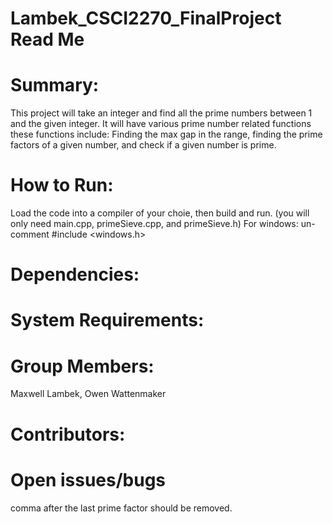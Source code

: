 # Lambek_CSCI2270_FinalProject Read Me
# Summary:
This project will take an integer and find all the prime numbers between 1 and the given integer. It will have various prime number related functions these functions include: Finding the max gap in the range, finding the prime factors of a given number, and check if a given number is prime.

# How to Run:
Load the code into a compiler of your choie, then build and run. (you will only need main.cpp, primeSieve.cpp, and primeSieve.h)
For windows: un-comment #include <windows.h>

# Dependencies:

# System Requirements:

# Group Members:
Maxwell Lambek,
Owen Wattenmaker

# Contributors:

# Open issues/bugs
comma after the last prime factor should be removed.
